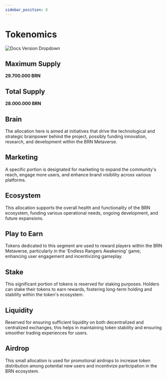 ```yaml
---
sidebar_position: 8
---
```


# Tokenomics

![Docs Version Dropdown](./img/tokenomicswebsitesi.png)
## **Maximum Supply**
**29.700.000 BRN** 

## **Total Supply**
**28.000.000 BRN**

## **Brain** 
The allocation here is aimed at initiatives that drive the technological and strategic brainpower behind the project, possibly funding innovation, research, and development within the BRN Metaverse. 

## **Marketing** 
A specific portion is designated for marketing to expand the community's reach, engage more users, and enhance brand visibility across various platforms.

## **Ecosystem** 
This allocation supports the overall health and functionality of the BRN ecosystem, funding various operational needs, ongoing development, and future expansions.

## **Play to Earn** 
Tokens dedicated to this segment are used to reward players within the BRN Metaverse, particularly in the 'Endless Rangers Awakening' game, enhancing user engagement and incentivizing gameplay.

## **Stake** 
This significant portion of tokens is reserved for staking purposes. Holders can stake their tokens to earn rewards, fostering long-term holding and stability within the token's ecosystem.

## **Liquidity** 
Reserved for ensuring sufficient liquidity on both decentralized and centralized exchanges, this helps in maintaining token stability and ensuring smoother trading experiences for users.

## **Airdrop** 
This small allocation is used for promotional airdrops to increase token distribution among potential new users and incentivize participation in the BRN ecosystem.

